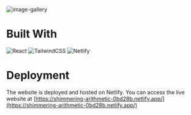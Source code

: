 
![image-gallery](https://github.com/Jay-Sung-Lim/Image-Gallery/assets/107202611/b0c454c8-eb57-4ed2-9881-5f099ccbe3b6)

# Built With
![React](https://img.shields.io/badge/react-%2320232a.svg?style=for-the-badge&logo=react&logoColor=%2361DAFB)
![TailwindCSS](https://img.shields.io/badge/tailwindcss-%2338B2AC.svg?style=for-the-badge&logo=tailwind-css&logoColor=white)
![Netlify](https://img.shields.io/badge/netlify-%23000000.svg?style=for-the-badge&logo=netlify&logoColor=#00C7B7)

# Deployment
The website is deployed and hosted on Netlify. You can access the live website at [https://shimmering-arithmetic-0bd28b.netlify.app/](https://shimmering-arithmetic-0bd28b.netlify.app/)
